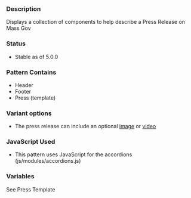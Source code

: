 ### Description
Displays a collection of components to help describe a Press Release on Mass Gov

### Status
* Stable as of 5.0.0

### Pattern Contains
* Header 
* Footer
* Press (template)

### Variant options
* The press release can include an optional [image](./?p=pages-press-release-with-image) or [video](./?p=pages-press-release-with-video)

### JavaScript Used
* This pattern uses JavaScript for the accordions (js/modules/accordions.js)

### Variables
See Press Template
